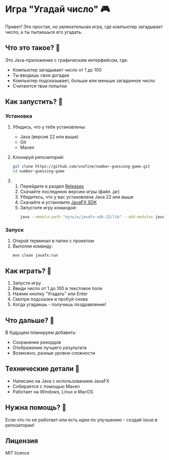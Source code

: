 # Игра "Угадай число" 🎮

Привет! Это простая, но увлекательная игра, где компьютер загадывает число, а ты пытаешься его угадать.

## Что это такое? 🤔

Это Java-приложение с графическим интерфейсом, где:
- Компьютер загадывает число от 1 до 100
- Ты вводишь свои догадки
- Компьютер подсказывает, больше или меньше загаданное число
- Считаются твои попытки

## Как запустить? 🚀

### Установка
1. Убедись, что у тебя установлены:
   - Java (версия 22 или выше)
   - Git
   - Maven

2. Клонируй репозиторий:
   ```bash
   git clone https://github.com/snofine/number-guessing-game.git
   cd number-guessing-game
   ```
3. 1. Перейдите в раздел [Releases](https://github.com/ваш-username/Guess-the-number/releases)
   2. Скачайте последнюю версию игры (файл .jar)
   3. Убедитесь, что у вас установлена Java 22 или выше
   4. Скачайте и установите [JavaFX SDK](https://gluonhq.com/products/javafx/)
   5. Запустите игру командой:
      ```bash
      java --module-path "путь/к/javafx-sdk-22/lib" --add-modules javafx.controls,javafx.fxml -jar number-guessing-game-1.0-SNAPSHOT.jar
      ```

### Запуск
1. Открой терминал в папке с проектом
2. Выполни команду:
   ```
   mvn clean javafx:run
   ```

## Как играть? 🎯

1. Запусти игру
2. Введи число от 1 до 100 в текстовое поле
3. Нажми кнопку "Угадать" или Enter
4. Смотри подсказки и пробуй снова
5. Когда угадаешь - получишь поздравление!

## Что дальше? 📝

В будущем планируем добавить:
- Сохранение рекордов
- Отображение лучшего результата
- Возможно, разные уровни сложности

## Технические детали 🔧

- Написано на Java с использованием JavaFX
- Собирается с помощью Maven
- Работает на Windows, Linux и MacOS

## Нужна помощь? 💬

Если что-то не работает или есть идеи по улучшению - создай issue в репозитории! 

## Лицензия

MIT licence

